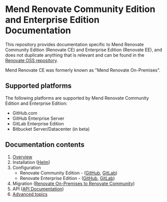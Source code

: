 # Mend Renovate Community Edition and Enterprise Edition Documentation

This repository provides documentation specific to Mend Renovate Community Edition (Renovate CE) and Enterprise Edition (Renovate EE), and does not duplicate anything that is relevant and can be found in the [Renovate OSS repository](https://github.com/renovatebot/renovate).

Mend Renovate CE was formerly known as "Mend Renovate On-Premises".

## Supported platforms

The following platforms are supported by Mend Renovate Community Edition and Enterprise Edition:
- GitHub.com
- GitHub Enterprise Server
- GitLab Enterprise Edition
- Bitbucket Server/Datacenter (in beta)

## Documentation contents

1. [Overview](./overview.md)
1. Installation ([Helm](./installation-helm.md))
1. Configuration
   - Renovate Community Edition - ([GitHub](./configure-renovate-ce-github.md), [GitLab](./configure-renovate-ce-gitlab.md))
   - Renovate Enterprise Edition - ([GitHub](./configure-renovate-ee-github.md), [GitLab](./configure-renovate-ee-gitlab.md))
1. Migration ([Renovate On-Premises to Renovate Community](./migrating-to-renovate-ce.md))
1. API ([API Documentation](./api.md))
1. [Advanced topics](./advanced.md)
